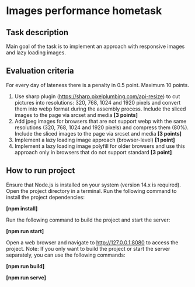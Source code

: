 # Images performance hometask

## Task description
Main goal of the task is to implement an approach with responsive images and lazy loading images.

## Evaluation criteria
For every day of lateness there is a penalty in 0.5 point. Maximum 10 points. 

1. Use sharp plugin (https://sharp.pixelplumbing.com/api-resize) to cut pictures into resolutions:
320, 768, 1024 and 1920 pixels and convert them into webp format during the assembly process.
Include the sliced images to the page via srcset and media **[3 points]**
2. Add jpeg images for browsers that are not support webp with the same resolutions (320,
768, 1024 and 1920 pixels) and compress them (80%). Include the sliced images to the page
via srcset and media **[3 points]**
3. Implement a lazy loading image approach (browser-level) **[1 point]**
4. Implement a lazy loading image polyfill for older browsers and use this approach only in 
browsers that do not support standard **[3 point]**

## How to run project

Ensure that Node.js is installed on your system (version 14.x is required).
Open the project directory in a terminal.
Run the following command to install the project dependencies:

**[npm install]**

Run the following command to build the project and start the server:

**[npm run start]**

Open a web browser and navigate to http://127.0.0.1:8080 to access the project.
Note: If you only want to build the project or start the server separately, you can use the following commands:

**[npm run build]**

**[npm run serve]**

